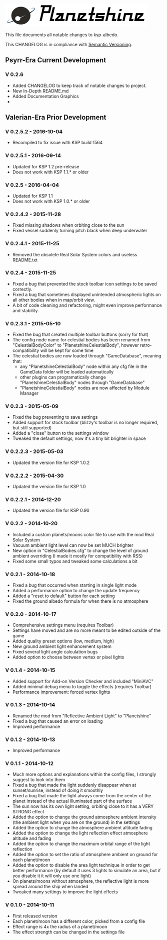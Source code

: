 ![Banner](graphics/banner.jpg)

This file documents all notable changes to ksp-albedo.

This CHANGELOG is in compliance with [Semantic Versioning](https://semver.org/spec/v2.0.0.html).

## Psyrr-Era Current Development

### V 0.2.6

* Added CHANGELOG to keep track of notable changes to project.
* New In-Depth README.md
* Added Documentation Graphics
*

## Valerian-Era Prior Development

### V 0.2.5.2 - 2016-10-04
- Recompiled to fix issue with KSP build 1564
 
### V 0.2.5.1 - 2016-09-14
- Updated for KSP 1.2 pre-release
- Does not work with KSP 1.1.* or older
 
### V 0.2.5 - 2016-04-04
- Updated for KSP 1.1
- Does not work with KSP 1.0.* or older
 
### V 0.2.4.2 - 2015-11-28
- Fixed missing shadows when orbiting close to the sun
- Fixed vessel suddenly turning pitch black when deep underwater
 
### V 0.2.4.1 - 2015-11-25
- Removed the obsolete Real Solar System colors and useless README.txt
 
### V 0.2.4 - 2015-11-25
- Fixed a bug that prevented the stock toolbar icon settings to be saved correctly.
- Fixed a bug that sometimes displayed unintended atmospheric lights on all other bodies when in map/orbit view.
- A bit of code cleaning and refactoring, might even improve performance and stability.
 
### V 0.2.3.1 - 2015-05-10
- Fixed the bug that created multiple toolbar buttons (sorry for that)
- The config node name for celestial bodies has been renamed from "CelestialBodyColor" to "PlanetshineCelestialBody", however retro-compatibility will be kept for some time
- The celestial bodies are now loaded through "GameDatabase", meaning that:
    * any "PlanetshineCelestialBody" node within any cfg file in the GameData folder will be loaded automatically
    * other plugins can programatically change "PlanetshineCelestialBody" nodes through "GameDatabase"
    * "PlanetshineCelestialBody" nodes are now affected by Module Manager
 
### V 0.2.3 - 2015-05-09
- Fixed the bug preventing to save settings
- Added support for stock toolbar (blizzy's toolbar is no longer required, but still supported)
- Added a "close" button to the settings window
- Tweaked the default settings, now it's a tiny bit brighter in space

### V 0.2.2.3 - 2015-05-03
- Updated the version file for KSP 1.0.2

### V 0.2.2.2 - 2015-04-30
- Updated the version file for KSP 1.0

### V 0.2.2.1 - 2014-12-20
- Updated the version file for KSP 0.90
 
### V 0.2.2 - 2014-10-20
- Included a custom planets/moons color file to use with the mod Real Solar System
- Vacuum ambient light level can now be set MUCH brighter
- New option in "CelestialBodies.cfg" to change the level of ground ambient overriding (I made it mostly for compatibility with RSS)
- Fixed some small typos and tweaked some calculations a bit
 
### V 0.2.1 - 2014-10-18
- Fixed a bug that occurred when starting in single light mode
- Added a performance option to change the update frequency
- Added a "reset to default" button for each setting
- Fixed the ground albedo formula for when there is no atmosphere

 
### V 0.2.0 - 2014-10-17
- Comprehensive settings menu (requires Toolbar)
- Settings have moved and are no more meant to be edited outside of the game
- Added quality preset options (low, medium, high)
- New ground ambient light enhancement system
- Fixed several light angle calculation bugs
- Added option to choose between vertex or pixel lights
 
### V 0.1.4 - 2014-10-15
- Added support for Add-on Version Checker and included "MiniAVC"
- Added minimal debug menu to toggle the effects (requires Toolbar)
- Performance improvement: forced vertex lights

### V 0.1.3 - 2014-10-14
- Renamed the mod from "Reflective Ambient Light" to "Planetshine"
- Fixed a bug that caused an error on loading
- Improved performance

### V 0.1.2 - 2014-10-13
- Improved performance

### V 0.1.1 - 2014-10-12
- Much more options and explanations within the config files, I strongly suggest to look into them
- Fixed a bug that made the light suddenly disappear when at sunset/sunrise, instead of doing it smoothly
- Fixed a bug that made the light always come from the center of the planet instead of the actual illuminated part of the surface
- The sun now has its own light setting, orbiting close to it has a VERY STRONG effect 
- Added the option to change the ground atmosphere ambient intensity (the ambient light when you are on the ground) in the settings
- Added the option to change the atmosphere ambient altitude fading
- Added the option to change the light reflection effect atmosphere altitude and fading
- Added the option to change the maximum orbital range of the light reflection
- Added the option to set the ratio of atmosphere ambient on ground for each planet/moon
- Added the option to disable the area light technique in order to get better performance (by default it uses 3 lights to simulate an area, but if you disable it it will only use one light)
- On planets/moons without atmosphere, the reflective light is more spread around the ship when landed
- Tweaked many settings to improve the light effects

### V 0.1.0 - 2014-10-11
- First released version
- Each planet/moon has a different color, picked from a config file
- Effect range is 4x the radius of a planet/moon
- The effect strength can be changed in the settings file
